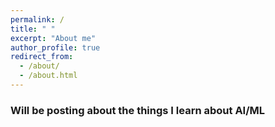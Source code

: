 ```yaml
---
permalink: /
title: " "
excerpt: "About me"
author_profile: true
redirect_from: 
  - /about/
  - /about.html
---
```


###  Will be posting about the things I learn about AI/ML
